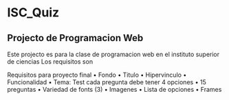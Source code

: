 # ISC_Quiz
Projecto de Programacion Web
----
Este projecto es para la clase de programacion web en el instituto superior de ciencias
Los requisitos son

Requisitos para proyecto final
	• Fondo
	• Titulo
	• Hipervinculo
	• Funcionalidad
	• Tema: Test cada pregunta debe tener 4 opciones
	• 15 preguntas
	• Variedad de fonts (3)
	• Imagenes
	• Lista de opciones
	• Frames
